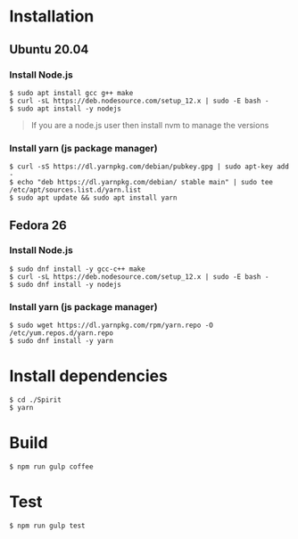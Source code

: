 # Installation

## Ubuntu 20.04

### Install Node.js

```
$ sudo apt install gcc g++ make
$ curl -sL https://deb.nodesource.com/setup_12.x | sudo -E bash -
$ sudo apt install -y nodejs
```

> If you are a node.js user then install nvm to manage the versions

### Install yarn (js package manager)

```
$ curl -sS https://dl.yarnpkg.com/debian/pubkey.gpg | sudo apt-key add -
$ echo "deb https://dl.yarnpkg.com/debian/ stable main" | sudo tee /etc/apt/sources.list.d/yarn.list
$ sudo apt update && sudo apt install yarn
```

## Fedora 26

### Install Node.js

```
$ sudo dnf install -y gcc-c++ make
$ curl -sL https://deb.nodesource.com/setup_12.x | sudo -E bash -
$ sudo dnf install -y nodejs
```

### Install yarn (js package manager)

```
$ sudo wget https://dl.yarnpkg.com/rpm/yarn.repo -O /etc/yum.repos.d/yarn.repo
$ sudo dnf install -y yarn
```

# Install dependencies

```
$ cd ./Spirit
$ yarn
```

# Build

```
$ npm run gulp coffee
```

# Test

```
$ npm run gulp test
```
